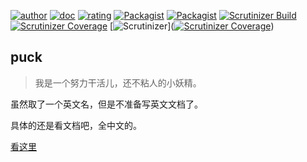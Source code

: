 [![author](https://img.shields.io/badge/author-rozbo-green.svg)](https://github.com/Rozbo)
[![doc](https://img.shields.io/badge/doc-0.8.16-ff69b4.svg)](https://puck.zz173.com)
[![rating](https://img.shields.io/badge/rating-%F0%9F%94%A5%F0%9F%94%A5%F0%9F%94%A5%F0%9F%94%A5%F0%9F%94%A5-brightgreen.svg)](https://blog.zz173.com)
[![Packagist](https://img.shields.io/packagist/v/rozbo/puck.svg)](https://packagist.org/packages/rozbo/puck)
[![Packagist](https://img.shields.io/packagist/dt/rozbo/puck.svg)](https://packagist.org/packages/rozbo/puck)
[![Scrutinizer Build](https://img.shields.io/scrutinizer/build/g/rozbo/puck.svg)](https://scrutinizer-ci.com/g/Rozbo/puck)
[![Scrutinizer Coverage](https://img.shields.io/scrutinizer/coverage/g/rozbo/puck.svg)](https://scrutinizer-ci.com/g/Rozbo/puck)
[![Scrutinizer](https://img.shields.io/scrutinizer/g/rozbo/puck.svg)]([![Scrutinizer Coverage](https://img.shields.io/scrutinizer/coverage/g/rozbo/puck.svg)](https://scrutinizer-ci.com/g/Rozbo/puck))

## puck

> 我是一个努力干活儿，还不粘人的小妖精。




虽然取了一个英文名，但是不准备写英文文档了。  

具体的还是看文档吧，全中文的。

[看这里](https://puck.zz173.com)